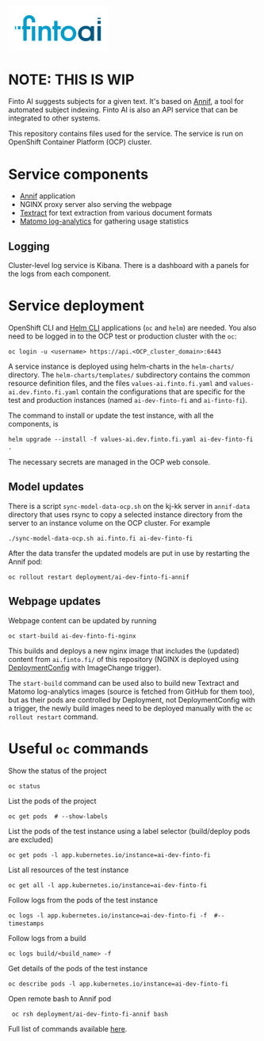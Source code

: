 [<img src="https://raw.githubusercontent.com/NatLibFi/FintoAI/master/ai.finto.fi/static/img/finto-ai-social.png" width="200">](https://ai.finto.fi)

# NOTE: THIS IS WIP

Finto AI suggests subjects for a given text. It's based on [Annif](https://annif.org), a tool for automated subject indexing.
Finto AI is also an API service that can be integrated to other systems.

This repository contains files used for the service. The service is run on OpenShift Container Platform (OCP) cluster.

# Service components

- [Annif](https://github.com/NatLibFi/Annif) application
- NGINX proxy server also serving the webpage
- [Textract](https://github.com/NatLibFi/textract-docker) for text extraction from various document formats
- [Matomo log-analytics](https://github.com/NatLibFi/matomo-log-analytics) for gathering usage statistics

## Logging

Cluster-level log service is Kibana. There is a dashboard with a panels for the logs from each component.

# Service deployment

OpenShift CLI and [Helm CLI](https://helm.sh/docs/intro/install/) applications (`oc` and `helm`) are needed.
You also need to be logged in to the OCP test or production cluster with the `oc`:

    oc login -u <username> https://api.<OCP_cluster_domain>:6443

A service instance is deployed using helm-charts in the `helm-charts/` directory. The `helm-charts/templates/` subdirectory
contains the common resource definition files, and the files `values-ai.finto.fi.yaml` and `values-ai.dev.finto.fi.yaml`
contain the configurations that are specific for the test and production
instances (named `ai-dev-finto-fi` and `ai-finto-fi`).

The command to install or update the test instance, with all the components, is

    helm upgrade --install -f values-ai.dev.finto.fi.yaml ai-dev-finto-fi .

The necessary secrets are managed in the OCP web console.

## Model updates

There is a script `sync-model-data-ocp.sh` on the kj-kk server in `annif-data`
directory that uses rsync to copy a selected instance directory from the server to an
instance volume on the OCP cluster. For example

    ./sync-model-data-ocp.sh ai.finto.fi ai-dev-finto-fi

After the data transfer the updated models are put in use by restarting the
Annif pod:

    oc rollout restart deployment/ai-dev-finto-fi-annif

## Webpage updates

Webpage content can be updated by running

    oc start-build ai-dev-finto-fi-nginx

This builds and deploys a new nginx image that includes the (updated) content from
`ai.finto.fi/` of this repository (NGINX is deployed using 
[DeploymentConfig](https://github.com/NatLibFi/FintoAI/blob/master/helm-charts/templates/nginx-deploymentconfig.yaml) with ImageChange trigger). 

The `start-build` command can be used also to build new Textract and Matomo log-analytics images (source is fetched from GitHub for them too), but as their pods are controlled by Deployment, not DeploymentConfig with a trigger, the newly build images need to  be deployed manually with the `oc rollout restart` command.

# Useful `oc` commands

Show the status of the project

    oc status

List the pods of the project

    oc get pods  # --show-labels

List the pods of the test instance using a label selector (build/deploy pods are excluded)

    oc get pods -l app.kubernetes.io/instance=ai-dev-finto-fi

List all resources of the test instance

    oc get all -l app.kubernetes.io/instance=ai-dev-finto-fi

Follow logs from the pods of the test instance

    oc logs -l app.kubernetes.io/instance=ai-dev-finto-fi -f  #--timestamps

Follow logs from a build

    oc logs build/<build_name> -f


Get details of the pods of the test instance

    oc describe pods -l app.kubernetes.io/instance=ai-dev-finto-fi

Open remote bash to Annif pod

     oc rsh deployment/ai-dev-finto-fi-annif bash


Full list of commands available [here](https://docs.openshift.com/container-platform/4.7/cli_reference/openshift_cli/developer-cli-commands.html).
